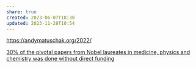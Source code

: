 ```yaml
---
share: true
created: 2023-06-07T18:30
updated: 2023-11-28T10:54
---
```


https://andymatuschak.org/2022/ 

[30% of the pivotal papers from Nobel laureates in medicine, physics and chemistry was done without direct funding](./30%25%20of%20the%20pivotal%20papers%20from%20Nobel%20laureates%20in%20medicine,%20physics%20and%20chemistry%20was%20done%20without%20direct%20funding.md)
